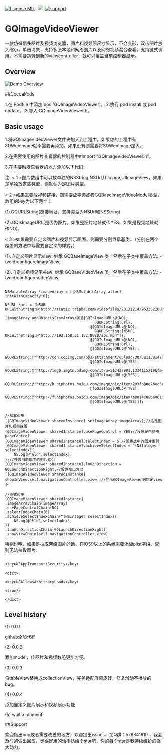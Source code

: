  [![License MIT](https://img.shields.io/badge/license-MIT-green.svg?style=flat)](https://raw.githubusercontent.com/angelcs1990/GQImageViewer/master/LICENSE)&nbsp;
[![](https://img.shields.io/badge/platform-iOS-brightgreen.svg)](http://cocoapods.org/?q=GQImageViewer)&nbsp;
[![support](https://img.shields.io/badge/support-iOS6.0%2B-blue.svg)](https://www.apple.com/nl/ios/)&nbsp;
# GQImageVideoViewer
一款仿微信多图片及视频浏览器，图片和视频原尺寸显示，不会变形，双击图片放大缩小，单击消失，支持多张本地和网络图片以及网络视频混合查看，支持链式调用。不需要跳转到新的viewcontroller，就可以覆盖当前控制器显示。

## Overview

![Demo Overview](https://github.com/g763007297/GQImageVideoViewer/blob/master/Screenshot/demo.gif)

##CocoaPods

1.在 Podfile 中添加 pod 'GQImageVideoViewer'。
2.执行 pod install 或 pod update。
3.导入 GQImageVideoViewer.h。

## Basic usage

1.将GQImageVideoViewer文件夹加入到工程中。如果你的工程中有SDWebImage就不需要再添加，如果没有则需要将SDWebImage加入。

2.在需要使用的图片查看器的控制器中#import "GQImageVideoViewer.h"。

3.在需要触发查看器的地方添加以下代码:

注:
< 1 >图片数组中可以放单独的NSString,NSUrl,UIImage,UIImageView，如果是单独放这些类型，则默认为是图片类型。

< 2 >如果需要放视频链接，则需要放字典或者GQBaseImageVideoModel类型，数组的key为以下两个：

(1).GQURLString(链接地址，支持类型为NSUrl和NSString)

(2).GQIsImageURL(是否为图片，如果是图片地址就传YES，如果是视频地址就传NO)。

< 3 >如果需要自定义图片和视频显示画面，则需要分别继承基类:  （分别在两个覆盖的方法中写需要自定义的样式。）

(1).自定义图片显示view:  继承 GQBaseImageView 类，然后在子类中覆盖方法: - (void)configureImageView;

(2).自定义视频显示view:  继承 GQBaseVideoView 类，然后在子类中覆盖方法: - (void)configureVideoView;

```objc

NSMutableArray *imageArray = [[NSMutableArray alloc] initWithCapacity:0];

NSURL *url = [NSURL URLWithString:@"http://static.tripbe.com/videofiles/20121214/9533522808.f4v.mp4"];

[imageArray addObjectsFromArray:@[@{GQIsImageURL:@(NO),
                                        GQURLString:url},
                                      @{GQIsImageURL:@(NO),
                                        GQURLString:[NSURL URLWithString:@"http://192.168.31.152:8080/abc.mp4"]},
                                      @{GQIsImageURL:@(NO),
                                        GQURLString:url},
                                      @{GQIsImageURL:@(YES),
                                        GQURLString:@"http://cdn.cocimg.com/bbs/attachment/upload/30/5811301473150224.gif"},
                                      @{GQIsImageURL:@(YES),
                                        GQURLString:@"http://img0.imgtn.bdimg.com/it/u=513437991,1334115219&fm=206&gp=0.jpg"},
                                      @{GQIsImageURL:@(YES),
                                        GQURLString:@"http://h.hiphotos.baidu.com/image/pic/item/203fb80e7bec54e7f14e9ce2bf389b504ec26aa8.jpg"},
                                      @{GQIsImageURL:@(YES),
                                        GQURLString:@"http://f.hiphotos.baidu.com/image/pic/item/a8014c086e061d9507500dd67ff40ad163d9cacd.jpg"},
                                      @{GQIsImageURL:@(YES)]];


//基本调用
[[GQImageVideoViewer sharedInstance] setImageArray:imageArray];//这是图片和视频数组
[GQImageVideoViewer sharedInstance].usePageControl = YES;//设置是否使用pageControl
[GQImageVideoViewer sharedInstance].selectIndex = 5;//设置选中的图片索引
[GQImageVideoViewer sharedInstance].achieveSelectIndex = ^(NSInteger selectIndex){
    NSLog(@"%ld",selectIndex);
};//获取当前选中的图片索引
[GQImageVideoViewer sharedInstance].laucnDirection = GQLaunchDirectionRight;//设置推出方向
[[GQImageVideoViewer sharedInstance] showInView:self.navigationController.view];//显示GQImageViewer到指定view上

//链式调用
[GQImageVideoViewer sharedInstance]
.imageArrayChain(imageArray)
.usePageControlChain(NO)
.selectIndexChain(6)
.achieveSelectIndexChain(^(NSInteger selectIndex){
    NSLog(@"%ld",selectIndex);
})
.launchDirectionChain(GQLaunchDirectionRight)
.showViewChain(self.navigationController.view);

```

特别说明，如果是拉取网络图片的话，在iOS9以上的系统需要添加plist字段，否则无法拉取图片:

```objc

<key>NSAppTransportSecurity</key>

<dict>

<key>NSAllowsArbitraryLoads</key>

<true/>

</dict>

``` 

## Level history

(1) 0.0.1

github添加代码

(2) 0.0.2

添加model，传图片和视频数组更加方便。

(3) 0.0.3

将tableView替换成collectionView，完美适配屏幕旋转，修复滑动不播放的bug。

(4) 0.0.4

添加自定义图片展示和视频展示功能

(5) wait a moment

##Support

欢迎指出bug或者需要改善的地方，欢迎提出issues、加Q群：578841619 ，我会及时的做出回应，觉得好用的话不妨给个star吧，你的每个star是我持续维护的强大动力。
